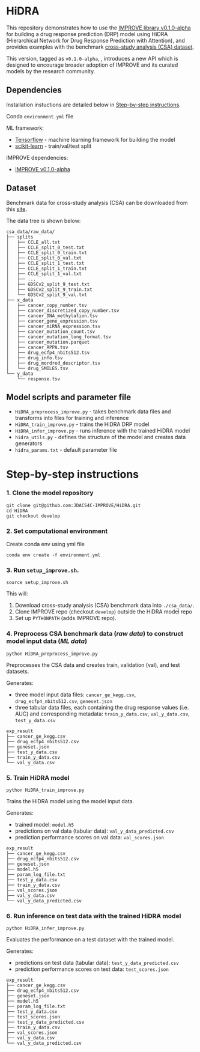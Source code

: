 # HiDRA

This repository demonstrates how to use the [IMPROVE library v0.1.0-alpha](https://jdacs4c-improve.github.io/docs/v0.1.0-alpha/) for building a drug response prediction (DRP) model using HiDRA (Hierarchical Network for Drug Response Prediction with Attention), and provides examples with the benchmark [cross-study analysis (CSA) dataset](https://web.cels.anl.gov/projects/IMPROVE_FTP/candle/public/improve/benchmarks/single_drug_drp/benchmark-data-pilot1/csa_data/).

This version, tagged as `v0.1.0-alpha`, , introduces a new API which is designed to encourage broader adoption of IMPROVE and its curated models by the research community.


## Dependencies
Installation instuctions are detailed below in [Step-by-step instructions](#step-by-step-instructions).

Conda `environment.yml` file

ML framework:
+ [Tensorflow](https://github.com/tensorflow/docs) - machine learning framework for building the model
+ [scikit-learn](https://github.com/scikit-learn/scikit-learn) - train/val/test split

IMPROVE dependencies:
+ [IMPROVE v0.1.0-alpha](https://jdacs4c-improve.github.io/docs/v0.1.0-alpha/)



## Dataset
Benchmark data for cross-study analysis (CSA) can be downloaded from this [site](https://web.cels.anl.gov/projects/IMPROVE_FTP/candle/public/improve/benchmarks/single_drug_drp/benchmark-data-pilot1/csa_data/).

The data tree is shown below:
```
csa_data/raw_data/
├── splits
│   ├── CCLE_all.txt
│   ├── CCLE_split_0_test.txt
│   ├── CCLE_split_0_train.txt
│   ├── CCLE_split_0_val.txt
│   ├── CCLE_split_1_test.txt
│   ├── CCLE_split_1_train.txt
│   ├── CCLE_split_1_val.txt
│   ├── ...
│   ├── GDSCv2_split_9_test.txt
│   ├── GDSCv2_split_9_train.txt
│   └── GDSCv2_split_9_val.txt
├── x_data
│   ├── cancer_copy_number.tsv
│   ├── cancer_discretized_copy_number.tsv
│   ├── cancer_DNA_methylation.tsv
│   ├── cancer_gene_expression.tsv
│   ├── cancer_miRNA_expression.tsv
│   ├── cancer_mutation_count.tsv
│   ├── cancer_mutation_long_format.tsv
│   ├── cancer_mutation.parquet
│   ├── cancer_RPPA.tsv
│   ├── drug_ecfp4_nbits512.tsv
│   ├── drug_info.tsv
│   ├── drug_mordred_descriptor.tsv
│   └── drug_SMILES.tsv
└── y_data
    └── response.tsv
```


## Model scripts and parameter file
+ `HiDRA_preprocess_improve.py` - takes benchmark data files and transforms into files for training and inference
+ `HiDRA_train_improve.py` - trains the HiDRA DRP model
+ `HiDRA_infer_improve.py` - runs inference with the trained HiDRA model
+ `hidra_utils.py` - defines the structure of the model and creates data generators
+ `hidra_params.txt` - default parameter file



# Step-by-step instructions

### 1. Clone the model repository
```
git clone git@github.com:JDACS4C-IMPROVE/HiDRA.git
cd HiDRA
git checkout develop
```

### 2. Set computational environment
Create conda env using yml file
```
conda env create -f environment.yml 
```


### 3. Run `setup_improve.sh`.
```
source setup_improve.sh
```

This will:
1. Download cross-study analysis (CSA) benchmark data into `./csa_data/`.
2. Clone IMPROVE repo (checkout `develop`) outside the HiDRA model repo
3. Set up `PYTHONPATH` (adds IMPROVE repo).


### 4. Preprocess CSA benchmark data (_raw data_) to construct model input data (_ML data_)
```
python HiDRA_preprocess_improve.py
```

Preprocesses the CSA data and creates train, validation (val), and test datasets.

Generates:
* three model input data files: `cancer_ge_kegg.csv`, `drug_ecfp4_nbits512.csv`, `geneset.json`
* three tabular data files, each containing the drug response values (i.e. AUC) and corresponding metadata: `train_y_data.csv`, `val_y_data.csv`, `test_y_data.csv`

```
exp_result
├── cancer_ge_kegg.csv
├── drug_ecfp4_nbits512.csv
├── geneset.json
├── test_y_data.csv
├── train_y_data.csv
└── val_y_data.csv
```


### 5. Train HiDRA model
```
python HiDRA_train_improve.py
```

Trains the HiDRA model using the model input data.

Generates:
* trained model: `model.h5`
* predictions on val data (tabular data): `val_y_data_predicted.csv`
* prediction performance scores on val data: `val_scores.json`
```
exp_result
├── cancer_ge_kegg.csv
├── drug_ecfp4_nbits512.csv
├── geneset.json
├── model.h5
├── param_log_file.txt
├── test_y_data.csv
├── train_y_data.csv
├── val_scores.json
├── val_y_data.csv
└── val_y_data_predicted.csv
```


### 6. Run inference on test data with the trained HiDRA model
```
python HiDRA_infer_improve.py
```

Evaluates the performance on a test dataset with the trained model.

Generates:
* predictions on test data (tabular data): `test_y_data_predicted.csv`
* prediction performance scores on test data: `test_scores.json`
```
exp_result
├── cancer_ge_kegg.csv
├── drug_ecfp4_nbits512.csv
├── geneset.json
├── model.h5    
├── param_log_file.txt
├── test_y_data.csv
├── test_scores.json
├── test_y_data_predicted.csv
├── train_y_data.csv
├── val_scores.json 
├── val_y_data.csv
└── val_y_data_predicted.csv
```
